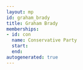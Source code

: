 ```yaml
---
layout: mp
id: graham_brady
title: Graham Brady
memberships:
- id: con
  name: Conservative Party
  start: 
  end: 
autogenerated: true
---
```

